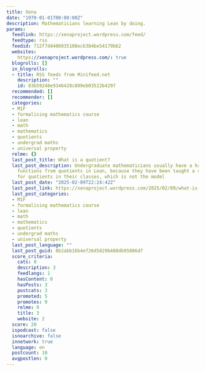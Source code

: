 ```yaml
---
title: Xena
date: "1970-01-01T00:00:00Z"
description: Mathematicians learning Lean by doing.
params:
  feedlink: https://xenaproject.wordpress.com/feed/
  feedtype: rss
  feedid: 712f7d4406035108ecb384be54179b62
  websites:
    https://xenaproject.wordpress.com/: true
  blogrolls: []
  in_blogrolls:
  - title: RSS feeds from Minifeed.net
    description: ""
    id: 83b59248e9346428c889eb03522b4297
  recommended: []
  recommender: []
  categories:
  - M1F
  - formalising mathematics course
  - lean
  - math
  - mathematics
  - quotients
  - undergrad maths
  - universal property
  relme: {}
  last_post_title: What is a quotient?
  last_post_description: Undergraduate mathematicians usually have a hard time defining
    functions from quotients in Lean, because they have been taught a specific model
    for quotients in their classes, which is not the model
  last_post_date: "2025-02-09T22:24:42Z"
  last_post_link: https://xenaproject.wordpress.com/2025/02/09/what-is-a-quotient/
  last_post_categories:
  - M1F
  - formalising mathematics course
  - lean
  - math
  - mathematics
  - quotients
  - undergrad maths
  - universal property
  last_post_language: ""
  last_post_guid: 8b2abb16b4ef26d5829b488db95886d7
  score_criteria:
    cats: 0
    description: 3
    feedlangs: 1
    hasContent: 0
    hasPosts: 3
    postcats: 3
    promoted: 5
    promotes: 0
    relme: 0
    title: 3
    website: 2
  score: 20
  ispodcast: false
  isnoarchive: false
  innetwork: true
  language: en
  postcount: 10
  avgpostlen: 0
---
```

